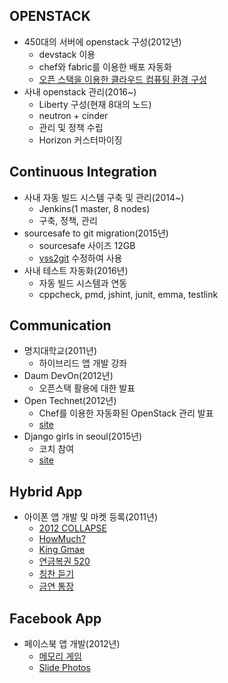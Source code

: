 ## OPENSTACK
- 450대의 서버에 openstack 구성(2012년)
  - devstack 이용
  - chef와 fabric를  이용한 배포 자동화
  - [오픈 스택을 이용한 클라우드 컴퓨팅 환경 구성](https://www.youtube.com/watch?v=G1rl_6oa-4o)
- 사내 openstack 관리(2016~)
  - Liberty 구성(현재 8대의 노드)
  - neutron + cinder
  - 관리 및 정책 수립
  - Horizon 커스터마이징

## Continuous Integration
- 사내 자동 빌드 시스템 구축 및 관리(2014~)
  - Jenkins(1 master, 8 nodes)
  - 구축, 정책, 관리
- sourcesafe to git migration(2015년)
  - sourcesafe 사이즈 12GB
  - [vss2git](https://github.com/trevorr/vss2git) 수정하여 사용
- 사내 테스트 자동화(2016년)
  - 자동 빌드 시스템과 연동
  - cppcheck, pmd, jshint, junit, emma, testlink

## Communication
- 명지대학교(2011년)
  - 하이브리드 앱 개발 강좌
- Daum DevOn(2012년)
  - 오픈스택 활용에 대한 발표
- Open Technet(2012년)
  - Chef를 이용한 자동화된 OpenStack 관리 발표
  - [site](http://www.oss.kr/oss_outevent/73723)
- Django girls in seoul(2015년)
  - 코치 참여
  - [site](https://djangogirls.org/seoul/)

## Hybrid App
- 아이폰 앱 개발 및 마켓 등록(2011년)
  - [2012 COLLAPSE](https://github.com/BaobabDuncan/us_armageddon_app)
  - [HowMuch?](https://github.com/BaobabDuncan/us_exchange_app)
  - [King Gmae](https://github.com/BaobabDuncan/us_kinggame_app)
  - [연금복권 520](https://github.com/BaobabDuncan/us_pension_app)
  - [칭찬 듣기](https://github.com/BaobabDuncan/us_praised_app)
  - [금연 통장](https://github.com/BaobabDuncan/us_smoking_app)

## Facebook App
- 페이스북 앱 개발(2012년)
  - [메모리 게임](https://github.com/BaobabDuncan/us_memory-game_app)
  - [Slide Photos](https://github.com/BaobabDuncan/us_slide-photos_app)
